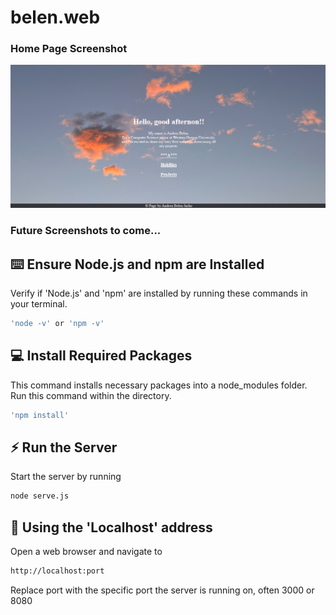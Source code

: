 # belen.web

<h3>Home Page Screenshot</h3>
<p align="center">
  <img src='pictures/homePage screenshot 12.28.2023.png'/>
</p>

<h3>Future Screenshots to come...</h3>

## ⌨️ Ensure Node.js and npm are Installed

Verify if 'Node.js' and 'npm' are installed by running these commands in your terminal.

```sh
'node -v' or 'npm -v'
```

## 💻 Install Required Packages

This command installs necessary packages into a node_modules folder. Run this command within the directory.

```sh
'npm install'
```

## ⚡ Run the Server

Start the server by running

```sh
node serve.js
```

## 🧩 Using the 'Localhost' address

Open a web browser and navigate to

```sh
http://localhost:port
```

Replace port with the specific port the server is running on, often 3000 or 8080
